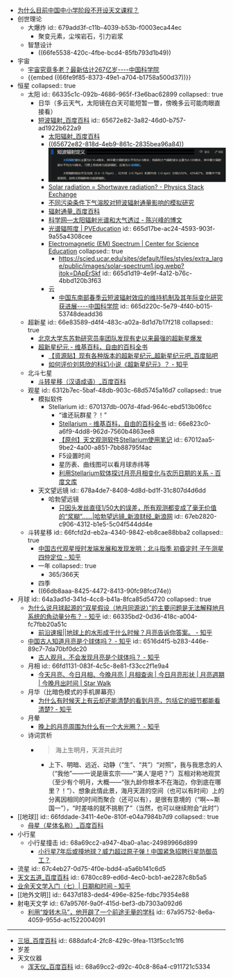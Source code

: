 - [为什么目前中国中小学阶段不开设天文课程？](https://www.zhihu.com/question/292535061)
- 创世理论
	- 大爆炸
	  id:: 679add3f-c11b-4039-b53b-f0003eca44ec
		- 聚变元素，尘埃岩石，引力岩浆
	- 智慧设计
		- ((66fe5538-420c-4fbe-bcd4-85fb793d1b49))
- 宇宙
	- [宇宙究竟多老？最新估计267亿岁----中国科学院](http://www.cas.ac.cn/kj/202307/t20230717_4929614.shtml)
	- {{embed ((66fe9f85-8373-49e1-a704-b1758a500d37))}}
- 恒星
  collapsed:: true
	- 太阳
	  id:: 66335c1c-092b-4686-965f-f3e6bac62899
	  collapsed:: true
		- 日华（多云天气，太阳镜在白天可能短暂一瞥，傍晚多云可能肉眼直接看）
		- [短波辐射_百度百科](https://baike.baidu.com/item/%E7%9F%AD%E6%B3%A2%E8%BE%90%E5%B0%84/1459521)
		  id:: 65672e82-3a82-46d0-b757-ad1922b622a9
			- [太阳辐射_百度百科](https://baike.baidu.com/item/%E5%A4%AA%E9%98%B3%E8%BE%90%E5%B0%84/5211804)
			- ((65672e82-818d-4eb9-861c-2835bea96a84))
			- ![brave_nR7WNpYKVP.png](../assets/brave_nR7WNpYKVP_1700376394841_0.png)
			- [Solar radiation = Shortwave radiation? - Physics Stack Exchange](https://physics.stackexchange.com/questions/599848/solar-radiation-shortwave-radiation)
			- [不同污染条件下气溶胶对短波辐射通量影响的模拟研究](http://qxxb.cmsjournal.net/cn/article/doi/10.11676/qxxb2018.031)
			- [辐射通量_百度百科](https://baike.baidu.com/item/%E8%BE%90%E5%B0%84%E9%80%9A%E9%87%8F/4924207)
			- [科学网—太阳辐射光谱和大气透过 - 陈兴峰的博文](https://blog.sciencenet.cn/home.php?mod=space&uid=474887&do=blog&id=1035120)
			- [光谱辐照度 | PVEducation](https://www.pveducation.org/zh-hans/pvcdrom/%E9%98%B3%E5%85%89%E7%9A%84%E5%B1%9E%E6%80%A7/%E5%85%89%E8%B0%B1%E8%BE%90%E7%85%A7%E5%BA%A6)
			  id:: 665d17be-ac24-4593-903f-9a55a4308cee
			- [Electromagnetic (EM) Spectrum | Center for Science Education](https://scied.ucar.edu/learning-zone/earth-system/electromagnetic-spectrum)
			  collapsed:: true
				- https://scied.ucar.edu/sites/default/files/styles/extra_large/public/images/solar-spectrum1.jpg.webp?itok=DApErSkf
				  id:: 665d1d19-4e9f-4a12-b76c-4bbd120b3f63
			- 云
				- [中国东南部春季云短波辐射效应的维持机制及其年际变化研究获进展----中国科学院](https://www.cas.cn/syky/202006/t20200629_4751375.shtml)
				  id:: 665d220c-5e79-4f40-b015-53748deadd36
	- 超新星
	  id:: 66e83589-d4f4-483c-a02a-8d1d7b17f218
	  collapsed:: true
		- [北京大学东苏勃研究员率团队发现有史以来最强的超新星爆发](https://news.pku.edu.cn/jxky/274-292629.htm)
		- [超新星纪元 - 维基百科，自由的百科全书](https://zh.wikipedia.org/wiki/%E8%B6%85%E6%96%B0%E6%98%9F%E7%BA%AA%E5%85%83)
			- [【资源贴】现有各种版本的超新星纪元_超新星纪元吧_百度贴吧](https://tieba.baidu.com/p/6228409431)
			- [如何评价刘慈欣的科幻小说《超新星纪元》？ - 知乎](https://www.zhihu.com/question/32070573)
	- 北斗七星
		- [斗转星移（汉语成语）_百度百科](https://baike.baidu.com/item/%E6%96%97%E8%BD%AC%E6%98%9F%E7%A7%BB/3950690)
	- 观星
	  id:: 6312b7ec-5baf-48db-903c-68d5745a16d7
	  collapsed:: true
		- 模拟软件
			- Stellarium
			  id:: 670137db-007d-4fad-964c-ebd513b06fcc
				- “谁还玩群星？！”
				- [Stellarium - 维基百科，自由的百科全书](https://zh.wikipedia.org/zh-cn/Stellarium)
				  id:: 66e823c0-a6f9-4dd8-962d-7560b4863ee8
				- [【原创】天文观测软件Stellarium使用笔记](https://longhistory.github.io/clean_collecting/his_cul/2017/07/20/Stellarium.html)
				  id:: 67012aa5-9be2-4a00-a851-7bb88795f4ac
				- F5设置时间
				- 星历表、曲线图可以看月球赤纬等
				- [利用Stellarium软体探讨月亮月相变化与农历日期的关系 - 百度文库](https://wenku.baidu.com/view/a772f243322b3169a45177232f60ddccda38e690.html?_wkts_=1728131028502&needWelcomeRecommand=1)
		- 天文望远镜
		  id:: 678a4de7-8408-4d8d-bd1f-31c807d4d6dd
			- 哈勃望远镜
				- [只因头发丝直径1/50大的误差，所有观测都变成了毫无价值的“浆糊”……|哈勃望远镜_新浪财经_新浪网](https://finance.sina.com.cn/wm/2023-07-20/doc-imzciazv6148153.shtml)
				  id:: 67eb2820-c906-4312-b1e5-5c04f544dd4e
	- 斗转星移
	  id:: 66fcfd2d-eb2a-4340-9842-eb8cae88bba2
	  collapsed:: true
		- [中国古代观星授时发端发展和发现发明：北斗指季 初昏定时 子午测星 四仲定位 - 知乎](https://zhuanlan.zhihu.com/p/467886238)
		- 一年
		  collapsed:: true
			- 365/366天
		- 四季
		- ((66db8aaa-8425-4472-8413-90fc98fcd74e))
- 月球
  id:: 64a3ad1d-341d-4cc8-b41a-8fca85d54720
  collapsed:: true
	- [为什么说月球起源的“双星假设（地月同源说）”的主要问题是无法解释地月系统的角动量分布？ - 知乎](https://www.zhihu.com/question/286033482)
	  id:: 66335bd2-0d36-418c-a004-fc7fbb20a51c
		- [前沿速报||地球上的水形成于什么时候？月亮告诉你答案。 - 知乎](https://zhuanlan.zhihu.com/p/36404402)
	- [中国古人知道月亮是个球体吗？ - 知乎](https://www.zhihu.com/question/60977749)
	  id:: 6516d4f5-b283-446e-89c7-7da70bf0dc20
		- [古人观月，不会发现月亮是个球体吗？ - 知乎](https://www.zhihu.com/question/614148250)
	- 月相
	  id:: 66fd1131-083f-4c5c-8e81-f33cc2f1e9a4
		- [今天月亮、今日月相、今晚月亮 | 月相查询 | 今日月亮形状 | 月亮週期 | 今晚月出时间 | Star Walk](https://starwalk.space/zh-Hans/moon-calendar)
	- 月华（比暗色模式的手机屏幕亮）
		- [为什么有时候天上有云却还能清楚的看到月亮，包括它的细节都能看清楚? - 知乎](https://www.zhihu.com/question/350566129)
	- 月晕
		- [晚上的月亮周围为什么有一个大光圈？ - 知乎](https://www.zhihu.com/question/267817817)
	- 诗词赏析
		- >海上生明月，天涯共此时
			- 上下、明暗、远近、动静（“生”、“共”）“对照”，我与我思念的人（“我他”——一说是唐玄宗——“‘美人’是吧？”）互相对称地观赏（至少有个明月，大概——“张九龄你根本不在海边，你到底在哪里？！”）、想象此情此景，海月天涯的空间（也可以有时间）上的分离因相同的时间而聚合（还可以有），是很有意境的（“啊~~斯国一”），“时差啥的就不挑剔了”（当然，也可以继续附会“此时”）
- [[地球]]
  id:: 66fddade-3411-4e0e-810f-e04a7984b7d9
  collapsed:: true
	- [母星（星体名称）_百度百科](https://baike.baidu.com/item/%E6%AF%8D%E6%98%9F/23372546)
- 小行星
	- 小行星撞击
	  id:: 68a69cc2-a947-4ba0-a1ac-24989966d899
		- [小行星7年后或撞地球？威力超过原子弹！中国紧急招聘行星防御员工？](https://mp.weixin.qq.com/s/Zmjr9wO-SLULIGMha7t3mw)
- 流星
  id:: 67c4eb27-0d75-4f0e-bdd4-a5a6b141c6d5
- [天文五道_百度百科](https://baike.baidu.com/item/%E5%A4%A9%E6%96%87%E4%BA%94%E9%81%93/14588320)
  id:: 6780cc89-ed6d-4ec0-bcb1-ae2287c8b5a5
- [业余天文学入门（七）| 日期和时间 - 知乎](https://zhuanlan.zhihu.com/p/94375419)
- [[地外文明]]
  id:: 6437d183-ded4-496e-825e-fdbc79354e88
- 射电天文学
  id:: 67a9576f-9a0f-415d-bef3-db7303a092d6
	- [利用“旋转木马”，他开辟了一个前途无量的学科](https://mp.weixin.qq.com/s/3e96E3KaCBgelYTK8iwjJA)
	  id:: 67a95752-8e6a-4059-955d-ac1522004091
- ---
- [三垣_百度百科](https://baike.baidu.com/item/%E4%B8%89%E5%9E%A3/461610)
  id:: 688dafc4-2fc8-429c-9fea-113f5cc1c1f6
- 岁差
- 天文仪器
	- [浑天仪_百度百科](https://baike.baidu.com/item/%E6%B5%91%E5%A4%A9%E4%BB%AA/941138)
	  id:: 68a69cc2-d92c-40c8-86a4-c911721c5334